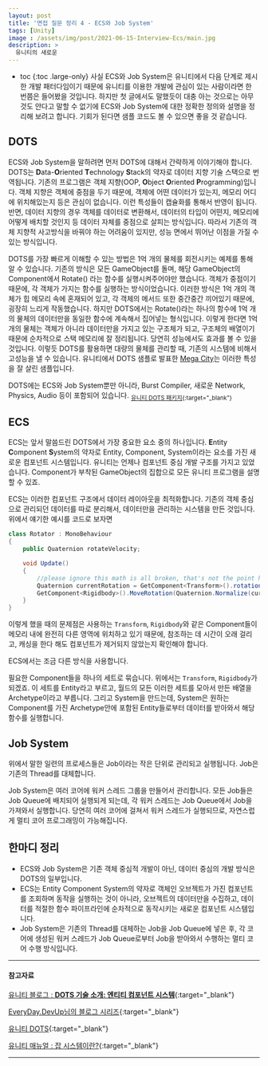 ```yaml
---
layout: post
title: '면접 질문 정리 4 - ECS와 Job System'
tags: [Unity]
image : /assets/img/post/2021-06-15-Interview-Ecs/main.jpg
description: >
  유니티의 새로운 
---
```


* toc
{:toc .large-only}
사실 ECS와 Job System은 유니티에서 다음 단계로 제시한 개발 패터다임이기 때문에 유니티를 이용한 개발에 관심이 있는 사람이라면 한 번쯤은 들어봤을 것입니다. 하지만 첫 글에서도 말했듯이 대충 아는 것으로는 아무것도 안다고 말할 수 없기에 ECS와 Job System에 대한 정확한 정의와 설명을 정리해 보려고 합니다. 기회가 된다면 샘플 코드도 볼 수 있으면 좋을 것 같습니다.

## DOTS

ECS와 Job System을 말하려면 먼저 DOTS에 대해서 간략하게 이야기해야 합니다. DOTS는 **D**ata-**O**riented **T**echnology **S**tack의 약자로 데이터 지향 기술 스택으로 번역됩니다. 기존의 프로그램은 객체 지향(OOP, **O**bject **O**riented **P**rogramming)입니다. 객체 지향은 객체에 중점을 두기 때문에, 객체에 어떤 데이터가 있는지, 메모리 어디에 위치해있는지 등은 관심이 없습니다. 이런 특성들이 캡슐화를 통해서 반영이 됩니다. 반면, 데이터 지향의 경우 객체를 데이터로 변환해서, 데이터의 타입이 어떤지, 메모리에 어떻게 배치할 것인지 등 데이터 자체를 중점으로 살피는 방식입니다. 따라서 기존의 객체 지향적 사고방식을 바꿔야 하는 어려움이 있지만, 성능 면에서 뛰어난 이점을 가질 수 있는 방식입니다. 

DOTS를 가장 빠르게 이해할 수 있는 방법은 1억 개의 물체를 회전시키는 예제를 통해 알 수 있습니다. 기존의 방식은 모든 GameObject를 돌며, 해당 GameObject의 Component에서 Rotate() 라는 함수를 실행시켜주어야만 했습니다. 객체가 중점이기 때문에, 각 객체가 가지는 함수를 실행하는 방식이었습니다. 이러한 방식은 1억 개의 객체가 힙 메모리 속에 혼재되어 있고, 각 객체의 메서드 또한 중간중간 끼어있기 때문에, 굉장히 느리게 작동했습니다. 하지만 DOTS에서는 Rotate()라는 하나의 함수에 1억 개의 물체의 데이터만을 동일한 함수에 계속해서 집어넣는 형식입니다. 이렇게 한다면 1억 개의 물체는 객체가 아니라 데이터만을 가지고 있는 구조체가 되고, 구조체의 배열이기 때문에 순차적으로 스택 메모리에 잘 정리됩니다. 당연히 성능에서도 효과를 볼 수 있을 것입니다. 이렇듯 DOTS를 활용하면 대량의 물체를 관리할 때, 기존의 시스템에 비해서 고성능을 낼 수 있습니다. 유니티에서 DOTS 샘플로 발표한 [Mega City](https://unity.com/kr/megacity)는 이러한 특성을 잘 살린 샘플입니다.

DOTS에는 ECS와 Job System뿐만 아니라, Burst Compiler, 새로운 Network, Physics, Audio 등이 포함되어 있습니다. <sub>[유니티 DOTS 패키지](https://unity.com/kr/dots/packages#dots-runtime-preview){:target="_blank"}</sub>

## ECS

ECS는 앞서 말씀드린 DOTS에서 가장 중요한 요소 중의 하나입니다. **E**ntity **C**omponent **S**ystem의 약자로 Entity, Component, System이라는 요소를 가진 새로운 컴포넌트 시스템입니다. 유니티는 언제나 컴포넌트 중심 개발 구조를 가지고 있었습니다. Component가 부착된 GameObject의 집합으로 모든 유니티 프로그램을 설명할 수 있죠. 

ECS는 이러한 컴포넌트 구조에서 데이터 레이아웃을 최적화합니다. 기존의 객체 중심으로 관리되던 데이터를 따로 분리해서, 데이터만을 관리하는 시스템을 만든 것입니다. 위에서 얘기한 예시를 코드로 보자면 

```c#
class Rotator : MonoBehaviour
{
	public Quaternion rotateVelocity;

	void Update()
	{
		//please ignore this math is all broken, that's not the point here :)
		Quaternion currentRotation = GetComponent<Transform>().rotation;
		GetComponent<Rigidbody>().MoveRotation(Quaternion.Normalize(currentRotation * rotateVelocity));
	}
}
```

이렇게 했을 때의 문제점은 사용하는 `Transform`, `Rigidbody`와 같은 Component들이 메모리 내에 완전히 다른 영역에 위치하고 있기 때문에, 참조하는 데 시간이 오래 걸리고, 캐싱을 한다 해도 컴포넌트가 제거되지 않았는지 확인해야 합니다. 

ECS에서는 조금 다른 방식을 사용합니다.

필요한 Component들을 하나의 세트로 묶습니다. 위에서는 `Transform`, `Rigidbody`가 되겠죠. 이 세트를 Entity라고 부르고, 월드의 모든 이러한 세트를 모아서 만든 배열을 Archetype이라고 부릅니다. 그리고 System을 만드는데, System은 원하는 Component를 가진 Archetype안에 포함된 Entity들로부터 데이터를 받아와서 해당 함수를 실행합니다.

## Job System

위에서 말한 일련의 프로세스들은 Job이라는 작은 단위로 관리되고 실행됩니다. Job은 기존의 Thread를 대체합니다. 

Job System은 여러 코어에 워커 스레드 그룹을 만들어서 관리합니다. 모든 Job들은 Job Queue에 배치되어 실행되게 되는데, 각 워커 스레드는 Job Queue에서 Job을 가져와서 실행합니다. 당연히 여러 코어에 걸쳐서 워커 스레드가 실행되므로, 자연스럽게 멀티 코어 프로그래밍이 가능해집니다.

## 한마디 정리

- ECS와 Job System은 기존 객체 중심적 개발이 아닌, 데이터 중심의 개발 방식은 DOTS의 일부입니다.
- ECS는 Entity Component System의 약자로 객체인 오브젝트가 가진 컴포넌트를 조회하며 동작을 실행하는 것이 아니라, 오브젝트의 데이터만을 수집하고, 데이터를 적절한 함수 파이프라인에 순차적으로 동작시키는 새로운 컴포넌트 시스템입니다.
- Job System은 기존의 Thread를 대체하는 Job을 Job Queue에 넣은 후, 각 코어에 생성된 워커 스레드가 Job Queue로부터 Job을 받아와서 수행하는 멀티 코어 수행 방식입니다.

---

#### 참고자료

[유니티 블로그 : **DOTS 기술 소개: 엔티티 컴포넌트 시스템**](https://blog.unity.com/kr/technology/on-dots-entity-component-system){:target="_blank"}

[EveryDay.DevUp님의 블로그 시리즈](https://everyday-devup.tistory.com/67){:target="_blank"}

[유니티 DOTS](https://unity.com/kr/dots){:target="_blank"}

[유니티 매뉴얼 : 잡 시스템이란?](https://docs.unity3d.com/kr/current/Manual/JobSystemJobSystems.html){:target="_blank"}

---